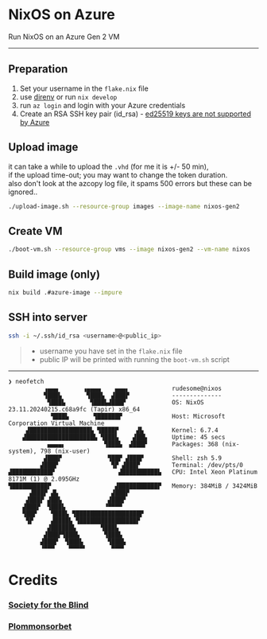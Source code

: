 # NixOS on Azure
Run NixOS on an Azure Gen 2 VM

---

## Preparation

1. Set your username in the `flake.nix` file
2. use [direnv](https://github.com/nix-community/nix-direnv) or run `nix develop`
3. run `az login` and login with your Azure credentials
4. Create an RSA SSH key pair (id_rsa) - [ed25519 keys are not supported by Azure](https://learn.microsoft.com/en-us/troubleshoot/azure/virtual-machines/ed25519-ssh-keys)

## Upload image

it can take a while to upload the `.vhd` (for me it is +/- 50 min), <br>
if the upload time-out; you may want to change the token duration. <br>
also don't look at the azcopy log file, it spams 500 errors but these can be ignored..

```sh
./upload-image.sh --resource-group images --image-name nixos-gen2
```
## Create VM

```sh
./boot-vm.sh --resource-group vms --image nixos-gen2 --vm-name nixos
```

## Build image (only)

```sh
nix build .#azure-image --impure
```

## SSH into server

```sh
ssh -i ~/.ssh/id_rsa <username>@<public_ip>
```

>
> - username you have set in the `flake.nix` file
> - public IP will be printed with running the `boot-vm.sh` script


---

```
❯ neofetch
          ▗▄▄▄       ▗▄▄▄▄    ▄▄▄▖            rudesome@nixos 
          ▜███▙       ▜███▙  ▟███▛            -------------- 
           ▜███▙       ▜███▙▟███▛             OS: NixOS 23.11.20240215.c68a9fc (Tapir) x86_64
            ▜███▙       ▜██████▛              Host: Microsoft Corporation Virtual Machine
     ▟█████████████████▙ ▜████▛     ▟▙        Kernel: 6.7.4
    ▟███████████████████▙ ▜███▙    ▟██▙       Uptime: 45 secs
           ▄▄▄▄▖           ▜███▙  ▟███▛       Packages: 368 (nix-system), 798 (nix-user)
          ▟███▛             ▜██▛ ▟███▛        Shell: zsh 5.9
         ▟███▛               ▜▛ ▟███▛         Terminal: /dev/pts/0
▟███████████▛                  ▟██████████▙   CPU: Intel Xeon Platinum 8171M (1) @ 2.095GHz
▜██████████▛                  ▟███████████▛   Memory: 384MiB / 3424MiB
      ▟███▛ ▟▙               ▟███▛
     ▟███▛ ▟██▙             ▟███▛
    ▟███▛  ▜███▙           ▝▀▀▀▀
    ▜██▛    ▜███▙ ▜██████████████████▛
     ▜▛     ▟████▙ ▜████████████████▛
           ▟██████▙       ▜███▙
          ▟███▛▜███▙       ▜███▙
         ▟███▛  ▜███▙       ▜███▙
         ▝▀▀▀    ▀▀▀▀▘       ▀▀▀▘
```

# Credits

### [Society for the Blind](https://github.com/society-for-the-blind/nixos-azure-deploy)
### [Plommonsorbet](https://github.com/Plommonsorbet/nixos-azure-gen-2-vm-example)
